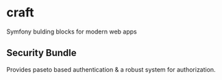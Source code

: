 # craft

Symfony bulding blocks for modern web apps

## Security Bundle
Provides paseto based authentication & a robust system for authorization.  
